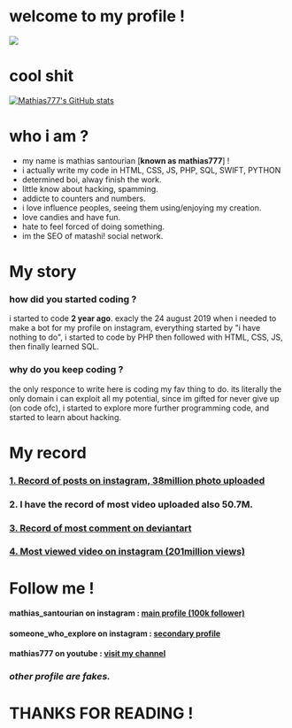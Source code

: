 # welcome to my profile !

![](https://i.ibb.co/JmcHB2V/screenshot.png)

# cool shit
[![Mathias777's GitHub stats](https://github-readme-stats.vercel.app/api?username=mathias777)](https://github.com/anuraghazra/github-readme-stats)


# who i am ?
- my name is mathias santourian [**known as mathias777**] !
- i actually write my code in HTML, CSS, JS, PHP, SQL, SWIFT, PYTHON
- determined boi, alway finish the work.
- little know about hacking, spamming.
- addicte to counters and numbers.
- i love influence peoples, seeing them using/enjoying my creation.
- love candies and have fun.
- hate to feel forced of doing something.
- im the SEO of matashi! social network.

# My story

### how did you started coding ?
i started to code **2 year ago**. exacly the 24 august 2019 when i needed to make a bot for my profile on instagram, everything started by "i have nothing to do", i started to code by PHP then followed with HTML, CSS, JS, then finally learned SQL.

### why do you keep coding ?
the only responce to write here is coding my fav thing to do. its literally the only domain i can exploit all my potential, since im gifted for never give up (on code ofc), i started to explore more further programming code, and started to learn about hacking.

# My record
### [1. Record of posts on instagram, 38million photo uploaded](https://socialblade.com/instagram/user/mathias_love_dogs)
### 2. I have the record of most video uploaded also 50.7M.

### [3. Record of most comment on deviantart](https://www.deviantart.com/tpjland/about) 

### [4. Most viewed video on instagram (201million views)](https://www.instagram.com/mathias_santourian/)

# Follow me !
#### mathias_santourian on instagram : [main profile  (100k follower)](https://www.instagram.com/mathias_santourian/)
#### someone_who_explore on instagram : [secondary profile](https://www.instagram.com/mathias_santourian/)
#### mathias777 on youtube : [visit my channel](https://www.youtube.com/channel/UCONTU_2i07SMb4KhjbbsZCQ)

### *other profile are fakes.*

# THANKS FOR READING !
